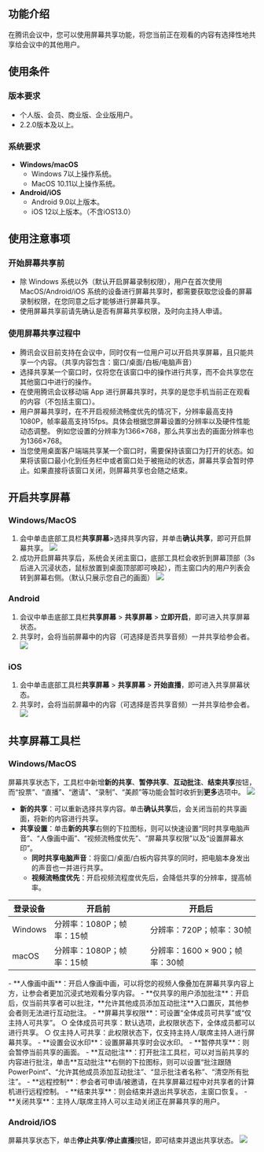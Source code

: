 ## 功能介绍
在腾讯会议中，您可以使用屏幕共享功能，将您当前正在观看的内容有选择性地共享给会议中的其他用户。

## 使用条件
### 版本要求
- 个人版、会员、商业版、企业版用户。
- 2.2.0版本及以上。

### 系统要求
- **Windows/macOS**
  - Windows 7以上操作系统。
  - MacOS 10.11以上操作系统。
- **Android/iOS**
	- Android 9.0以上版本。
	- iOS 12以上版本。（不含iOS13.0）

## 使用注意事项
### 开始屏幕共享前
- 除 Windows 系统以外（默认开启屏幕录制权限），用户在首次使用 MacOS/Android/iOS 系统的设备进行屏幕共享时，都需要获取您设备的屏幕录制权限，在您同意之后才能够进行屏幕共享。
- 使用屏幕共享前请先确认是否有屏幕共享权限，及时向主持人申请。

### 使用屏幕共享过程中
- 腾讯会议目前支持在会议中，同时仅有一位用户可以开启共享屏幕，且只能共享一个内容。（共享内容包含：窗口/桌面/白板/电脑声音）
- 选择共享某一个窗口时，仅将您在该窗口中的操作进行共享，而不会共享您在其他窗口中进行的操作。
- 在使用腾讯会议移动端 App 进行屏幕共享时，共享的是您手机当前正在观看的内容（不包括主窗口）。
- 用户屏幕共享时，在不开启视频流畅度优先的情况下，分辨率最高支持1080P，帧率最高支持15fps。具体会根据您屏幕设置的分辨率以及硬件性能动态调整。
   例如您设置的分辨率为1366×768，那么共享出去的画面分辨率也为1366×768。
- 当您使用桌面客户端端共享某一个窗口时，需要保持该窗口为打开的状态。如果将该窗口最小化到任务栏中或者窗口处于被拖动的状态，屏幕共享会暂时停止。如果直接将该窗口关闭，则屏幕共享也会随之结束。


## 开启共享屏幕
### Windows/MacOS
1. 会中单击底部工具栏**共享屏幕**>选择共享内容，并单击**确认共享**，即可开启屏幕共享。
![](https://qcloudimg.tencent-cloud.cn/raw/9908228219c611b413903322d1efd78b.png)
2. 成功开启屏幕共享后，系统会关闭主窗口，底部工具栏会收折到屏幕顶部（3s后进入沉浸状态，鼠标放置到桌面顶部即可唤起），而主窗口内的用户列表会转到屏幕右侧。（默认只展示您自己的画面）
![](https://qcloudimg.tencent-cloud.cn/raw/e5589007a599f638964fa9b3889404fb.png)

### Android
1. 会议中单击底部工具栏**共享屏幕** > **共享屏幕** > **立即开启**，即可进入共享屏幕状态。
2. 共享时，会将当前屏幕中的内容（可选择是否共享音频）一并共享给参会者。
![](https://qcloudimg.tencent-cloud.cn/raw/b6ddc5ced3f3d1c3e438dea4a29250a5.png)

### iOS
1. 会中单击底部工具栏**共享屏幕** > **共享屏幕** > **开始直播**，即可进入共享屏幕状态。
2. 共享时，会将当前屏幕中的内容（可选择是否共享音频）一并共享给参会者。
![](https://qcloudimg.tencent-cloud.cn/raw/e92b000649a6411aa28f7c71abd03d07.png)

## 共享屏幕工具栏
### Windows/MacOS
屏幕共享状态下，工具栏中新增**新的共享**、**暂停共享**、**互动批注**、**结束共享**按钮，而“投票”、“直播”、“邀请”、“录制”、“美颜”等功能会暂时收折到**更多**选项中。
![](https://qcloudimg.tencent-cloud.cn/raw/cdf3c4103461adddb4bd1272ed36caa2.png)
- **新的共享**：可以重新选择共享内容。单击**确认共享**后，会关闭当前的共享画面，将新的内容进行共享。
- **共享设置**：单击**新的共享**右侧的下拉图标，则可以快速设置“同时共享电脑声音”、“人像画中画”、“视频流畅度优先”、“屏幕共享权限”以及“设置屏幕水印”。
  - **同时共享电脑声音**：将窗口/桌面/白板内容共享的同时，把电脑本身发出的声音也一并进行共享。
  - **视频流畅度优先**：开启视频流程度优先后，会降低共享的分辨率，提高帧率。
<table>
<thead>
<tr>
<th>登录设备</th>
<th>开启前</th>
<th>开启后</th>
</tr>
</thead>
<tbody><tr>
<td>Windows</td>
<td>分辨率：1080P；帧率：15帧</td>
<td>分辨率：720P；帧率：30帧</td>
</tr>
<tr>
<td>macOS</td>
<td>分辨率：1080P；帧率：15帧</td>
<td>分辨率：1600 × 900；帧率：30帧</td>
</tr>
</tbody></table>
  - **人像画中画**：开启人像画中画，可以将您的视频人像叠加在屏幕共享内容上方，让参会者更加沉浸式地观看分享内容。
  - **仅共享的用户添加批注**：开启后，仅当前共享者可以批注，**允许其他成员添加互动批注**入口置灰，其他参会者则无法进行互动批注。
  - **屏幕共享权限**：可设置“全体成员可共享”或“仅主持人可共享”。
     ○ 全体成员可共享：默认选项，此权限状态下，全体成员都可以进行共享。
     ○ 仅主持人可共享：此权限状态下，仅支持主持人/联席主持人进行屏幕共享。
  - **设置会议水印**：设置屏幕共享时会议水印。
- **暂停共享**：则会暂停当前共享的画面。
- **互动批注**：打开批注工具栏，可以对当前共享的内容进行批注，单击**互动批注**右侧的下拉图标，则可以设置“批注跟随 PowerPoint”、“允许其他成员添加互动批注”、“显示批注者名称”、“清空所有批注”。
- **远程控制**：参会者可申请/被邀请，在共享屏幕过程中对共享者的计算机进行远程控制。
- **结束共享**：则会结束并退出共享状态，主窗口恢复。
- **关闭共享**：主持人/联席主持人可以主动关闭正在屏幕共享的用户。

### Android/iOS
屏幕共享状态下，单击**停止共享**/**停止直播**按钮，即可结束并退出共享状态。
![](https://qcloudimg.tencent-cloud.cn/raw/f0de634fbfba9e54151fbef143c7b11c.png)
